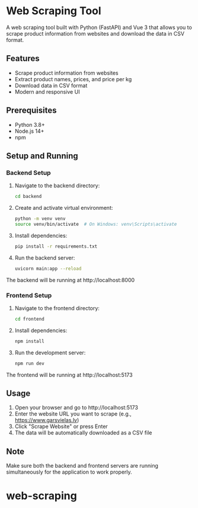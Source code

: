# Web Scraping Tool

A web scraping tool built with Python (FastAPI) and Vue 3 that allows you to scrape product information from websites and download the data in CSV format.

## Features

- Scrape product information from websites
- Extract product names, prices, and price per kg
- Download data in CSV format
- Modern and responsive UI

## Prerequisites

- Python 3.8+
- Node.js 14+
- npm

## Setup and Running

### Backend Setup

1. Navigate to the backend directory:

   ```bash
   cd backend
   ```

2. Create and activate virtual environment:

   ```bash
   python -m venv venv
   source venv/bin/activate  # On Windows: venv\Scripts\activate
   ```

3. Install dependencies:

   ```bash
   pip install -r requirements.txt
   ```

4. Run the backend server:
   ```bash
   uvicorn main:app --reload
   ```

The backend will be running at http://localhost:8000

### Frontend Setup

1. Navigate to the frontend directory:

   ```bash
   cd frontend
   ```

2. Install dependencies:

   ```bash
   npm install
   ```

3. Run the development server:
   ```bash
   npm run dev
   ```

The frontend will be running at http://localhost:5173

## Usage

1. Open your browser and go to http://localhost:5173
2. Enter the website URL you want to scrape (e.g., https://www.garsvielas.lv)
3. Click "Scrape Website" or press Enter
4. The data will be automatically downloaded as a CSV file

## Note

Make sure both the backend and frontend servers are running simultaneously for the application to work properly.
# web-scraping
